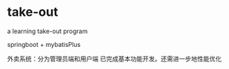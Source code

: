# take-out
a learning take-out program

springboot + mybatisPlus

外卖系统：分为管理员端和用户端 已完成基本功能开发。还需进一步地性能优化

